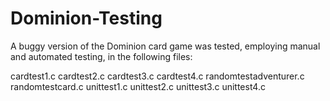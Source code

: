 # Dominion-Testing

A buggy version of the Dominion card game was tested, employing manual and automated testing, in the following files:

cardtest1.c
cardtest2.c
cardtest3.c
cardtest4.c
randomtestadventurer.c
randomtestcard.c
unittest1.c
unittest2.c
unittest3.c
unittest4.c

